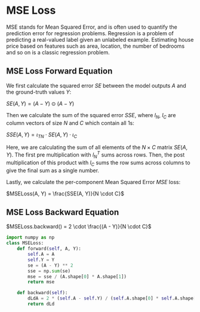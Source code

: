 # MSE Loss

MSE stands for Mean Squared Error, and is often used to quantify the prediction error for regression problems. Regression is a problem of predicting a real-valued label given an unlabeled example. Estimating house price based on features such as area, location, the number of bedrooms and so on is a classic regression problem.

## MSE Loss Forward Equation

We first calculate the squared error $SE$ between the model outputs $A$ and the ground-truth values $Y$:

$SE(A, Y) = (A - Y) \odot (A - Y)$ 

Then we calculate the sum of the squared error $SSE$, where $l_N$, $l_C$ are column vectors of size $N$ and $C$ which contain all 1s:

$SSE(A,Y) = \iota_{TN} \cdot SE(A,Y) \cdot \iota_{C}$

Here, we are calculating the sum of all elements of the $N \times C$ matrix $SE(A, Y)$. The first pre multiplication with $l^T_N$ sums across rows. Then, the post multiplication of this product with $l_C$ sums the row sums across columns to give the final sum as a single number.

Lastly, we calculate the per-component Mean Squared Error $MSE$ loss:

$MSELoss(A, Y) = \frac{SSE(A, Y)}{N \cdot C}$

## MSE Loss Backward Equation

$MSELoss.backward() = 2 \cdot \frac{(A - Y)}{N \cdot C}$

```python
import numpy as np
class MSELoss:
    def forward(self, A, Y):
        self.A = A
        self.Y = Y
        se = (A - Y) ** 2
        sse = np.sum(se)
        mse = sse / (A.shape[0] * A.shape[1])
        return mse

    def backward(self):
        dLdA = 2 * (self.A - self.Y) / (self.A.shape[0] * self.A.shape[1])
        return dLd
```

